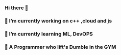 


<!--**heyiamaditya/heyiamaditya** is a ✨ _special_ ✨ repository because its `README.md` (this file) appears on your GitHub profile.- 👯 I’m looking to collaborate on
<!--- 🤔 I’m looking for help with ...

Here are some ideas to get you started:

- 🔭 I’m currently working on c++ and js
- 🌱 I’m currently learning ML
- 💬 Ask me about a Prpgrammer who lift's in Dumble in GYM
- 📫 How to reach me: adityasharma07679@gmail.com
- 😄 Pronouns:
- ⚡ Fun fact: Try to be fit n hit.-->

### Hi there 👋
### 🔭 I’m currently working on c++ ,cloud and js 



### 🌱 I’m currently learning ML, DevOPS
### 💬  A Programmer who lift's Dumble in the GYM
<!-- 👯 I’m looking to collaborate on
- 🤔 I’m looking for help with ...
- 💬 Ask me about a Prpgrammer who lift's in Dumble in GYM
- 📫 How to reach me: adityasharma07679@gmail.com
- 😄 Pronouns:
- ⚡ Fun fact: Try to be fit n hit.
-->

